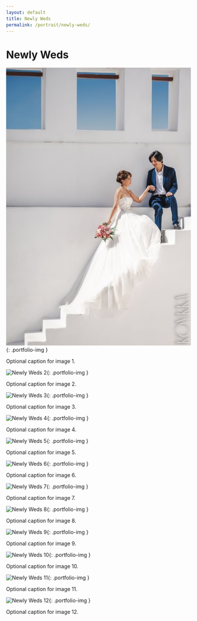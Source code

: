 ```yaml
---
layout: default
title: Newly Weds
permalink: /portrait/newly-weds/
---
```


# Newly Weds

![Newly Weds 1](/assets/images/portrait/newly-weds/1.jpg){: .portfolio-img }
<p class="caption">Optional caption for image 1.</p>

![Newly Weds 2](/assets/images/portrait/newly-weds/2.jpg){: .portfolio-img }
<p class="caption">Optional caption for image 2.</p>

![Newly Weds 3](/assets/images/portrait/newly-weds/3.jpg){: .portfolio-img }
<p class="caption">Optional caption for image 3.</p>

![Newly Weds 4](/assets/images/portrait/newly-weds/4.jpg){: .portfolio-img }
<p class="caption">Optional caption for image 4.</p>

![Newly Weds 5](/assets/images/portrait/newly-weds/5.jpg){: .portfolio-img }
<p class="caption">Optional caption for image 5.</p>

![Newly Weds 6](/assets/images/portrait/newly-weds/6.jpg){: .portfolio-img }
<p class="caption">Optional caption for image 6.</p>

![Newly Weds 7](/assets/images/portrait/newly-weds/7.jpg){: .portfolio-img }
<p class="caption">Optional caption for image 7.</p>

![Newly Weds 8](/assets/images/portrait/newly-weds/8.jpg){: .portfolio-img }
<p class="caption">Optional caption for image 8.</p>

![Newly Weds 9](/assets/images/portrait/newly-weds/9.jpg){: .portfolio-img }
<p class="caption">Optional caption for image 9.</p>

![Newly Weds 10](/assets/images/portrait/newly-weds/10.jpg){: .portfolio-img }
<p class="caption">Optional caption for image 10.</p>

![Newly Weds 11](/assets/images/portrait/newly-weds/11.jpg){: .portfolio-img }
<p class="caption">Optional caption for image 11.</p>

![Newly Weds 12](/assets/images/portrait/newly-weds/12.jpg){: .portfolio-img }
<p class="caption">Optional caption for image 12.</p>